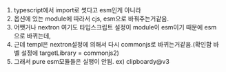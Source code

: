 

1. typescript에서 import로 썻다고 esm인게 아니라
2. 옵션에 있는 module에 따라서 cjs, esm으로 바꿔주는거같음.
3. 어쨋거나 nextron 여기도 타입스크립트 설정이 module이 esm이기 때문에 esm으로 바뀌는데,
4. 근데 templ은 nextron설정에 의해서 다시 commonjs로 바뀌는거같음.(확인함 바벨 설정에 targetLibrary = commonjs2)
5. 그래서 pure esm모듈들은 실행이 안됨. ex) clipboardy@v3